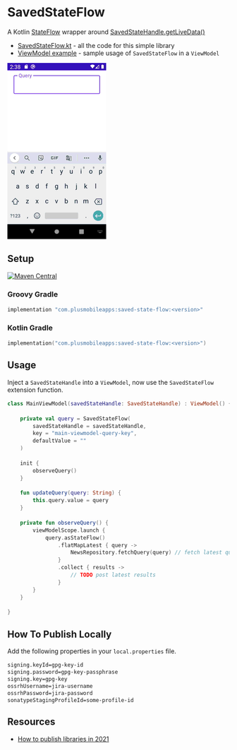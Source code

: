 # SavedStateFlow

A Kotlin [StateFlow](https://developer.android.com/kotlin/flow/stateflow-and-sharedflow) wrapper around [SavedStateHandle.getLiveData()](https://developer.android.com/topic/libraries/architecture/viewmodel-savedstate)

* [SavedStateFlow.kt](https://github.com/plusmobileapps/SavedStateFlow/blob/main/savedstateflow/src/main/java/com/plusmobileapps/savedstateflow/SavedStateFlow.kt) - all the code for this simple library
* [ViewModel example](https://github.com/plusmobileapps/SavedStateFlow/blob/main/sample/src/main/java/com/plusmobileapps/savedstateflow/MainViewModel.kt) - sample usage of `SavedStateFlow` in a `ViewModel`

![](docs/saved-state-flow.gif)

## Setup 

[![Maven Central](https://img.shields.io/maven-central/v/com.plusmobileapps/saved-state-flow?color=blue)](https://search.maven.org/artifact/com.plumobileapps/saved-state-flow)

### Groovy Gradle

```groovy
implementation "com.plusmobileapps:saved-state-flow:<version>"
```

### Kotlin Gradle

```kotlin
implementation("com.plusmobileapps:saved-state-flow:<version>")
```

## Usage

Inject a `SavedStateHandle` into a `ViewModel`, now use the `SavedStateFlow` extension function. 

```kotlin
class MainViewModel(savedStateHandle: SavedStateHandle) : ViewModel() {

    private val query = SavedStateFlow(
        savedStateHandle = savedStateHandle,
        key = "main-viewmodel-query-key",
        defaultValue = ""
    )

    init {
        observeQuery()
    }

    fun updateQuery(query: String) {
        this.query.value = query
    }

    private fun observeQuery() {
        viewModelScope.launch {
            query.asStateFlow()
                .flatMapLatest { query ->
                    NewsRepository.fetchQuery(query) // fetch latest query results
                }
                .collect { results ->
                    // TODO post latest results
                }
        }
    }
    
}
```

## How To Publish Locally 

Add the following properties in your `local.properties` file.

```
signing.keyId=gpg-key-id
signing.password=gpg-key-passphrase
signing.key=gpg-key
ossrhUsername=jira-username
ossrhPassword=jira-password
sonatypeStagingProfileId=some-profile-id
```

## Resources

* [How to publish libraries in 2021](https://getstream.io/blog/publishing-libraries-to-mavencentral-2021/)